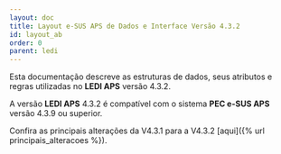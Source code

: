 ```yaml
---
layout: doc
title: Layout e-SUS APS de Dados e Interface Versão 4.3.2
id: layout_ab
order: 0
parent: ledi
---
```


Esta documentação descreve as estruturas de dados, seus atributos e regras utilizadas no **LEDI APS** versão 4.3.2.

A versão **LEDI APS** 4.3.2 é compatível com o sistema **PEC e-SUS APS** versão 4.3.9 ou superior.

Confira as principais alterações da V4.3.1 para a V4.3.2 [aqui]({% url principais_alteracoes %}).